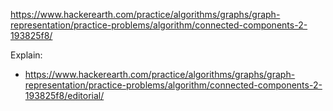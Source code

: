 https://www.hackerearth.com/practice/algorithms/graphs/graph-representation/practice-problems/algorithm/connected-components-2-193825f8/

Explain:

- https://www.hackerearth.com/practice/algorithms/graphs/graph-representation/practice-problems/algorithm/connected-components-2-193825f8/editorial/
